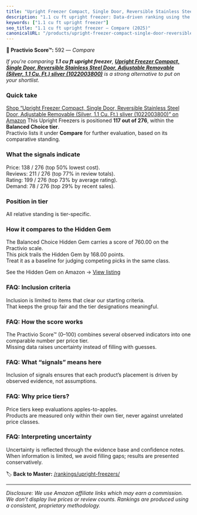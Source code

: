 ```yaml
---
title: "Upright Freezer Compact, Single Door, Reversible Stainless Steel Door, Adjustable Removable (Silver, 1.1 Cu. Ft.) sliver (1022003800)"
description: "1.1 cu ft upright freezer: Data-driven ranking using the Practivio Score™. Positioned by quality, value, demand, findability, momentum."
keywords: ["1.1 cu ft upright freezer"]
seo_title: "1.1 cu ft upright freezer — Compare (2025)"
canonicalURL: "/products/upright-freezer-compact-single-door-reversible-stainless-steel-door-adjustable-removable-silver-11-cu-ft-sliver-1022003800-B09CTTH1S3/"
---
```


**🛒 Practivio Score™:** 592 — _Compare_


*If you're comparing **1.1 cu ft upright freezer**, **[Upright Freezer Compact, Single Door, Reversible Stainless Steel Door, Adjustable Removable (Silver, 1.1 Cu. Ft.) sliver (1022003800)](https://www.amazon.com/dp/B09CTTH1S3?tag=practivio-20)** is a strong alternative to put on your shortlist.*
### Quick take
[Shop “Upright Freezer Compact, Single Door, Reversible Stainless Steel Door, Adjustable Removable (Silver, 1.1 Cu. Ft.) sliver (1022003800)” on Amazon](https://www.amazon.com/dp/B09CTTH1S3?tag=practivio-20)
This Upright Freezers is positioned **117 out of 276**, within the **Balanced Choice tier**.  
Practivio lists it under **Compare** for further evaluation, based on its comparative standing.

### What the signals indicate
Price: 138 / 276 (top 50% lowest cost).  
Reviews: 211 / 276 (top 77% in review totals).  
Rating: 199 / 276 (top 73% by average rating).  
Demand: 78 / 276 (top 29% by recent sales).

### Position in tier
All relative standing is tier-specific.

### How it compares to the Hidden Gem
The Balanced Choice Hidden Gem carries a score of 760.00 on the Practivio scale.  
This pick trails the Hidden Gem by 168.00 points.  
Treat it as a baseline for judging competing picks in the same class.  

See the Hidden Gem on Amazon → [View listing](https://www.amazon.com/dp/B08P6CS4SW?tag=practivio-20)

### FAQ: Inclusion criteria
Inclusion is limited to items that clear our starting criteria.  
That keeps the group fair and the tier designations meaningful.

### FAQ: How the score works
The Practivio Score™ (0–100) combines several observed indicators into one comparable number per price tier.  
Missing data raises uncertainty instead of filling with guesses.

### FAQ: What “signals” means here
Inclusion of signals ensures that each product’s placement is driven by observed evidence, not assumptions.

### FAQ: Why price tiers?
Price tiers keep evaluations apples-to-apples.  
Products are measured only within their own tier, never against unrelated price classes.

### FAQ: Interpreting uncertainty
Uncertainty is reflected through the evidence base and confidence notes.  
When information is limited, we avoid filling gaps; results are presented conservatively.

<!-- Missing template for Compare/CompareWithinPriceClass -->


🏷️ **Back to Master:** [/rankings/upright-freezers/](/rankings/upright-freezers/)

---
_Disclosure: We use Amazon affiliate links which may earn a commission. We don’t display live prices or review counts. Rankings are produced using a consistent, proprietary methodology._
